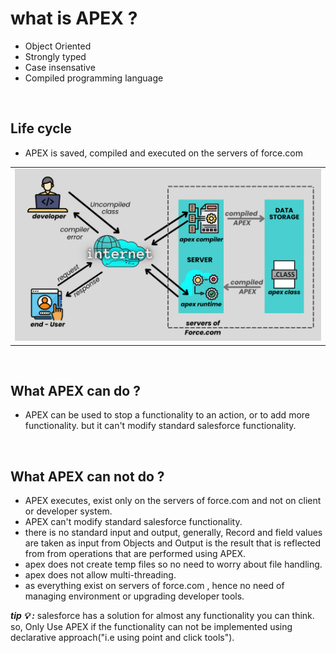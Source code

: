 
# what is APEX ?
- Object Oriented
- Strongly typed
- Case insensative
- Compiled programming language


<br/>

## Life cycle
- APEX is saved, compiled and executed on the servers of force.com 
<table>
<tr>  
<td>
  <a href="#life-cycle"><img src="images/lifecycle-of-apex.png" width="850vw" alt="life-cycle-of-apex"></a>  
</td>
</tr>
</table>


<br/>

## What APEX can do ?
- APEX can be used to stop a functionality to an action, or to add more functionality. but it can't modify standard salesforce functionality.


<br/>

## What APEX can not do ?
- APEX executes, exist only on the servers of force.com and not on client or developer system.
- APEX can't modify standard salesforce functionality. 
- there is no standard input and output, generally, Record and field values are taken as input from Objects and Output is the result that is reflected from from operations that are performed using APEX.
- apex does not create temp files so no need to worry about file handling.
- apex does not allow multi-threading.
- as everything exist on servers of force.com , hence no need of managing environment or upgrading developer tools.

***tip 💡 :*** salesforce has a solution for almost any functionality you can think. so, Only Use APEX if the functionality can not be implemented using declarative approach("i.e using point and click tools").


